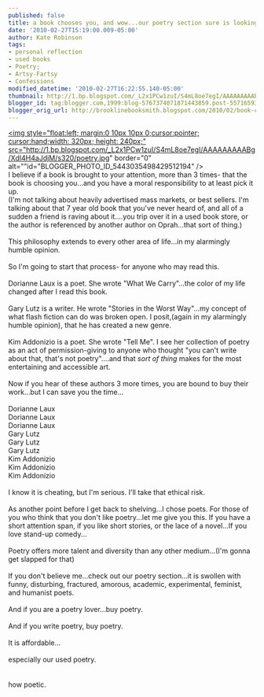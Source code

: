 ```yaml
---
published: false
title: a book chooses you, and wow...our poetry section sure is looking foxy.
date: '2010-02-27T15:19:00.009-05:00'
author: Kate Robinson
tags:
- personal reflection
- used books
- Poetry;
- Artsy-Fartsy
- Confessions
modified_datetime: '2010-02-27T16:22:55.140-05:00'
thumbnail: http://1.bp.blogspot.com/_L2x1PCw1zuI/S4mL8oe7egI/AAAAAAAAABg/XdI4H4aJdjM/s72-c/poetry.jpg
blogger_id: tag:blogger.com,1999:blog-5767374071871443859.post-5571659337296123960
blogger_orig_url: http://brooklinebooksmith.blogspot.com/2010/02/book-chooses-you-and-wowour-poetry.html
---
```


<a href="http://1.bp.blogspot.com/_L2x1PCw1zuI/S4mL8oe7egI/AAAAAAAAABg/XdI4H4aJdjM/s1600-h/poetry.jpg"><img style="float:left; margin:0 10px 10px 0;cursor:pointer; cursor:hand;width: 320px; height: 240px;" src="http://1.bp.blogspot.com/_L2x1PCw1zuI/S4mL8oe7egI/AAAAAAAAABg/XdI4H4aJdjM/s320/poetry.jpg" border="0" alt=""id="BLOGGER_PHOTO_ID_5443035498429512194" /></a><br />I believe if a book is brought to your attention, more than 3 times- that the book is choosing you...and you have a moral responsibility to at least pick it up.<br />(I'm not talking about heavily advertised mass markets, or best sellers. I'm talking about that 7 year old book that you've never heard of, and all of a sudden a friend is raving about it....you trip over it in a used book store, or the author is referenced by another author on Oprah...that sort of thing.)<br /><br />This philosophy extends to every other area of life...in my alarmingly humble opinion.<br /><br />So I'm going to start that process- for anyone who may read this.<br /><br />Dorianne Laux is a poet. She wrote "What We Carry"...the color of my life changed after I read this book. <br /><br />Gary Lutz is a writer. He wrote "Stories in the Worst Way"...my concept of what flash fiction can do was broken open. I posit,(again in my alarmingly humble opinion), that he has created a new genre.<br /><br />Kim Addonizio is a poet. She wrote "Tell Me". I see her collection of poetry as an act of permission-giving to anyone who thought "you can't write about that, that's not poetry"....and that <em>sort of thing </em>makes for the most entertaining and accessible art.<br /><br />Now if you hear of these authors 3 more times, you are bound to buy their work...but I can save you the time...<br /><br />Dorianne Laux<br />Dorianne Laux<br />Dorianne Laux<br />Gary Lutz<br />Gary Lutz<br />Gary Lutz<br />Kim Addonizio<br />Kim Addonizio<br />Kim Addonizio<br /><br />I know it is cheating, but I'm serious. I'll take that ethical risk.<br /><br />As another point before I get back to shelving...I chose poets. For those of you who think that you don't like poetry...let me give you this. If you have a short attention span, if you like short stories, or the lace of a novel...If you love stand-up comedy...<br /><br />Poetry offers more talent and diversity than any other medium...(I'm gonna get slapped for that)<br /><br />If you don't believe me...check out our poetry section...it is swollen with funny, disturbing, fractured, amorous, academic, experimental, feminist, and humanist poets. <br /><br />And if you are a poetry lover...buy poetry. <br /><br />And if you write poetry, buy poetry.<br /><br />It is affordable...<br /><br />especially our used poetry. <br /><br /><br />how poetic.